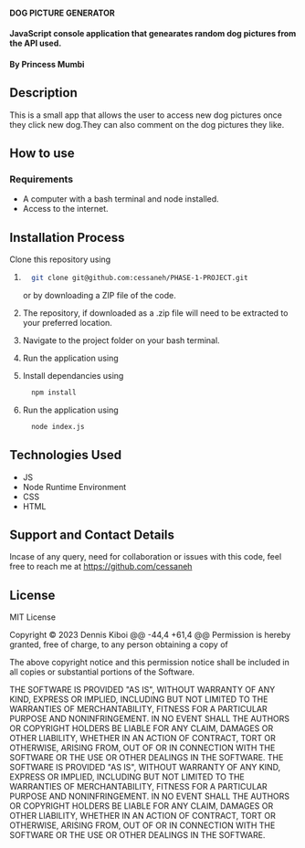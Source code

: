 
#### DOG PICTURE GENERATOR
#### JavaScript console application that genearates random dog pictures from the API used.

#### By **Princess Mumbi**

## Description
This is a small app that allows the user to access new dog pictures once they click new dog.They can also comment on the dog pictures they like.

## How to use 

### Requirements

* A computer with a bash terminal and node installed.
* Access to the internet.

## Installation Process

Clone this repository using

1.  ```bash
      git clone git@github.com:cessaneh/PHASE-1-PROJECT.git
    ```

    or by downloading a ZIP file of the code.

2. The repository, if downloaded as a .zip file will need to be extracted to your preferred location.

3. Navigate to the project folder on your bash terminal.
4. Run the application using
5. Install dependancies using

    ```bash
      npm install
    ```

6. Run the application using

    ```bash
      node index.js
    ```
## Technologies Used

* JS
* Node Runtime Environment
* CSS
* HTML  

## Support and Contact Details

Incase of any query, need for collaboration or issues with this code, feel free to reach me at  https://github.com/cessaneh

## License
MIT License

Copyright &copy; 2023 Dennis Kiboi
@@ -44,4 +61,4 @@ Permission is hereby granted, free of charge, to any person obtaining a copy of

The above copyright notice and this permission notice shall be included in all copies or substantial portions of the Software.

THE SOFTWARE IS PROVIDED "AS IS", WITHOUT WARRANTY OF ANY KIND, EXPRESS OR IMPLIED, INCLUDING BUT NOT LIMITED TO THE WARRANTIES OF MERCHANTABILITY, FITNESS FOR A PARTICULAR PURPOSE AND NONINFRINGEMENT. IN NO EVENT SHALL THE AUTHORS OR COPYRIGHT HOLDERS BE LIABLE FOR ANY CLAIM, DAMAGES OR OTHER LIABILITY, WHETHER IN AN ACTION OF CONTRACT, TORT OR OTHERWISE, ARISING FROM, OUT OF OR IN CONNECTION WITH THE SOFTWARE OR THE USE OR OTHER DEALINGS IN THE SOFTWARE.
THE SOFTWARE IS PROVIDED "AS IS", WITHOUT WARRANTY OF ANY KIND, EXPRESS OR IMPLIED, INCLUDING BUT NOT LIMITED TO THE WARRANTIES OF MERCHANTABILITY, FITNESS FOR A PARTICULAR PURPOSE AND NONINFRINGEMENT. IN NO EVENT SHALL THE AUTHORS OR COPYRIGHT HOLDERS BE LIABLE FOR ANY CLAIM, DAMAGES OR OTHER LIABILITY, WHETHER IN AN ACTION OF CONTRACT, TORT OR OTHERWISE, ARISING FROM, OUT OF OR IN CONNECTION WITH THE SOFTWARE OR THE USE OR OTHER DEALINGS IN THE SOFTWARE.



